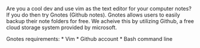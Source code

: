 Are you a cool dev and use vim as the text editor for your computer notes? If you do then try Gnotes (Github notes). Gnotes allows users to easily backup their note folders for free. We acheive this by utilizing Github, a free cloud storage system provided by microsoft. 

Gnotes requirements:
    * Vim
    * Github account
    * Bash command line

